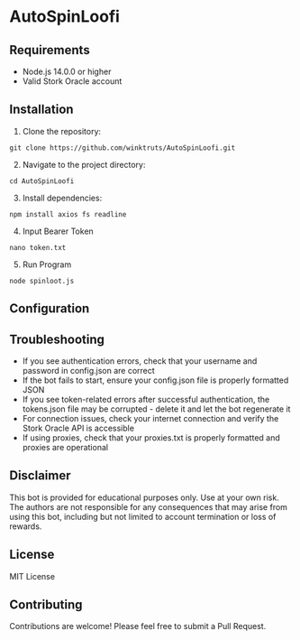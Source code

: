 
# AutoSpinLoofi


## Requirements

- Node.js 14.0.0 or higher
- Valid Stork Oracle account

## Installation

1. Clone the repository:
```
git clone https://github.com/winktruts/AutoSpinLoofi.git
```

2. Navigate to the project directory:
```
cd AutoSpinLoofi
```

3. Install dependencies:
```
npm install axios fs readline
```

4. Input Bearer Token
```
nano token.txt
```

5. Run Program
```
node spinloot.js
```

## Configuration
## Troubleshooting

- If you see authentication errors, check that your username and password in config.json are correct
- If the bot fails to start, ensure your config.json file is properly formatted JSON
- If you see token-related errors after successful authentication, the tokens.json file may be corrupted - delete it and let the bot regenerate it
- For connection issues, check your internet connection and verify the Stork Oracle API is accessible
- If using proxies, check that your proxies.txt is properly formatted and proxies are operational

## Disclaimer

This bot is provided for educational purposes only. Use at your own risk. The authors are not responsible for any consequences that may arise from using this bot, including but not limited to account termination or loss of rewards.

## License

MIT License

## Contributing

Contributions are welcome! Please feel free to submit a Pull Request.
